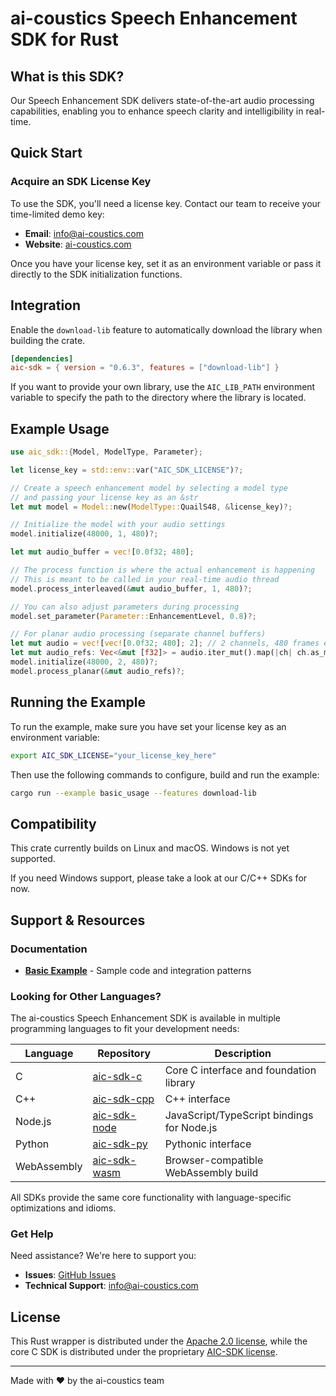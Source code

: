 # ai-coustics Speech Enhancement SDK for Rust

## What is this SDK?

Our Speech Enhancement SDK delivers state-of-the-art audio processing capabilities, enabling you to enhance speech clarity and intelligibility in real-time.

## Quick Start

### Acquire an SDK License Key

To use the SDK, you'll need a license key. Contact our team to receive your time-limited demo key:

- **Email**: [info@ai-coustics.com](mailto:info@ai-coustics.com)
- **Website**: [ai-coustics.com](https://ai-coustics.com)

Once you have your license key, set it as an environment variable or pass it directly to the SDK initialization functions.

## Integration

Enable the `download-lib` feature to automatically download the library when building the crate.

```toml
[dependencies]
aic-sdk = { version = "0.6.3", features = ["download-lib"] }
```

If you want to provide your own library, use the `AIC_LIB_PATH` environment variable to specify the path
to the directory where the library is located.

## Example Usage

```rust
use aic_sdk::{Model, ModelType, Parameter};

let license_key = std::env::var("AIC_SDK_LICENSE")?;

// Create a speech enhancement model by selecting a model type
// and passing your license key as an &str
let mut model = Model::new(ModelType::QuailS48, &license_key)?;

// Initialize the model with your audio settings
model.initialize(48000, 1, 480)?;

let mut audio_buffer = vec![0.0f32; 480];

// The process function is where the actual enhancement is happening
// This is meant to be called in your real-time audio thread
model.process_interleaved(&mut audio_buffer, 1, 480)?;

// You can also adjust parameters during processing
model.set_parameter(Parameter::EnhancementLevel, 0.8)?;

// For planar audio processing (separate channel buffers)
let mut audio = vec![vec![0.0f32; 480]; 2]; // 2 channels, 480 frames each
let mut audio_refs: Vec<&mut [f32]> = audio.iter_mut().map(|ch| ch.as_mut_slice()).collect();
model.initialize(48000, 2, 480)?;
model.process_planar(&mut audio_refs)?;
```

## Running the Example

To run the example, make sure you have set your license key as an environment variable:

```bash
export AIC_SDK_LICENSE="your_license_key_here"
```

Then use the following commands to configure, build and run the example:

```sh
cargo run --example basic_usage --features download-lib
```

## Compatibility

This crate currently builds on Linux and macOS. Windows is not yet supported.

If you need Windows support, please take a look at our C/C++ SDKs for now.

## Support & Resources

### Documentation
- **[Basic Example](examples/basic_usage.rs)** - Sample code and integration patterns

### Looking for Other Languages?
The ai-coustics Speech Enhancement SDK is available in multiple programming languages to fit your development needs:

| Language | Repository | Description |
|----------|------------|-------------|
| C | [aic-sdk-c](https://github.com/ai-coustics/aic-sdk-c) | Core C interface and foundation library |
| C++ | [aic-sdk-cpp](https://github.com/ai-coustics/aic-sdk-cpp) | C++ interface |
| Node.js | [aic-sdk-node](https://github.com/ai-coustics/aic-sdk-node) | JavaScript/TypeScript bindings for Node.js |
| Python | [aic-sdk-py](https://github.com/ai-coustics/aic-sdk-py) | Pythonic interface |
| WebAssembly | [aic-sdk-wasm](https://github.com/ai-coustics/aic-sdk-wasm) | Browser-compatible WebAssembly build |

All SDKs provide the same core functionality with language-specific optimizations and idioms.

### Get Help
Need assistance? We're here to support you:
- **Issues**: [GitHub Issues](https://github.com/ai-coustics/aic-sdk-rs/issues)
- **Technical Support**: [info@ai-coustics.com](mailto:info@ai-coustics.com)

## License
This Rust wrapper is distributed under the [Apache 2.0 license](LICENSE), while the core C SDK is distributed under the proprietary [AIC-SDK license](LICENSE.AIC-SDK).

---

Made with ❤️ by the ai-coustics team

